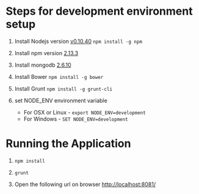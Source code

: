 # Steps for development environment setup

1.	Install Nodejs version <u>v0.10.40</u>
```npm install -g npm```

2.	Install npm version <u>2.13.3</u>

3.	Install mongodb <u>2.6.10</u>

4.	Install Bower 
```npm install -g bower```

5.	Install Grunt
```npm install -g grunt-cli```

6. set NODE_ENV environment variable
    * For OSX or Linux - ```export NODE_ENV=development```
    * For Windows - ```SET NODE_ENV=development```
    
# Running the Application

1. ```npm install```

2. ```grunt```

3. Open the following url on browser [http://localhost:8081/](http://localhost:8081/)